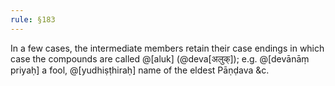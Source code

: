 ```yaml
---
rule: §183
---
```


In a few cases, the intermediate members retain their case endings in which case the compounds are called @[aluk] (@deva[अलुक्]); e.g. @[devānāṃ priyaḥ] a fool, @[yudhiṣṭhiraḥ] name of the eldest Pāṇḍava &c.